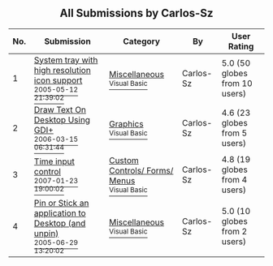 ﻿<div align="center">

## All Submissions by Carlos\-Sz

</div>

No.  | Submission | Category | By   | User Rating
---- | ---------- | -------- | ---- | -----------
1 | [System tray with high resolution icon support<br /><sup>2005-05-12 21:39:02</sup>](https://github.com/Planet-Source-Code/carlos-sz-system-tray-with-high-resolution-icon-support__1-60510) | [Miscellaneous<br /><sup>Visual Basic</sup>](../ByCategory/miscellaneous__1-1.md) | Carlos\-Sz | 5.0 (50 globes from 10 users)
2 | [Draw Text On Desktop Using GDI\+<br /><sup>2006-03-15 06:31:44</sup>](https://github.com/Planet-Source-Code/carlos-sz-draw-text-on-desktop-using-gdi__1-64694) | [Graphics<br /><sup>Visual Basic</sup>](../ByCategory/graphics__1-46.md) | Carlos\-Sz | 4.6 (23 globes from 5 users)
3 | [Time input control<br /><sup>2007-01-23 19:00:02</sup>](https://github.com/Planet-Source-Code/carlos-sz-time-input-control__1-67678) | [Custom Controls/ Forms/  Menus<br /><sup>Visual Basic</sup>](../ByCategory/custom-controls-forms-menus__1-4.md) | Carlos\-Sz | 4.8 (19 globes from 4 users)
4 | [Pin or Stick an application to Desktop \(and unpin\)<br /><sup>2005-06-29 13:20:02</sup>](https://github.com/Planet-Source-Code/carlos-sz-pin-or-stick-an-application-to-desktop-and-unpin__1-61395) | [Miscellaneous<br /><sup>Visual Basic</sup>](../ByCategory/miscellaneous__1-1.md) | Carlos\-Sz | 5.0 (10 globes from 2 users)
